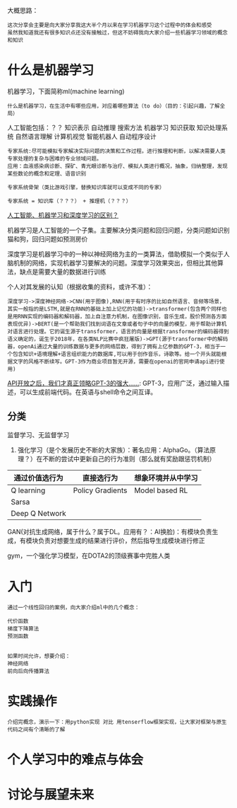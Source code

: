 大概思路：

    这次分享会主要是向大家分享我这大半个月以来在学习机器学习这个过程中的体会和感受
    虽然我知道我还有很多知识点还没有接触过，但这不妨碍我向大家介绍一些机器学习领域的概念和知识

# 什么是机器学习
机器学习，下面简称ml(machine learning)

    什么是机器学习，在生活中有哪些应用，对应着哪些算法（to do）（目的：引起兴趣，了解全局）

人工智能包括：？？
知识表示
自动推理
搜索方法
机器学习
知识获取
知识处理系统
自然语言理解
计算机视觉
智能机器人
自动程序设计

    专家系统:尽可能模拟专家解决实际问题的决策和工作过程。进行推理和判断，以解决需要人类专家处理的复杂与困难的专业领域问题。
    应用：血液感染病诊断、探矿、青光眼诊断与治疗、模拟人类进行概况，抽象，归纳整理，发现某些数论的概念和定理、语音识别

    专家系统骨架（类比游戏引擎，替换知识库就可以变成不同的专家）
    
    专家系统 = 知识库（？？？） + 推理机（？？？）

[人工智能、机器学习和深度学习的区别？](https://www.zhihu.com/question/57770020)

机器学习是人工智能的一个子集。主要解决分类问题和回归问题，分类问题如识别猫和狗，回归问题如预测房价


深度学习是机器学习中的一种以神经网络为主的一类算法，借助模拟一个类似于人脑机制的网络，实现机器学习要解决的问题。深度学习效果突出，但相比其他算法，缺点是需要大量的数据进行训练

个人对其发展的认知（根据收集的资料，或许不准）：

    深度学习->深度神经网络->CNN(用于图像),RNN(用于有时序的比如自然语言、音频等场景，其实一般指的是LSTM,就是在RNN的基础上加上记忆的功能)->transformer(包含两个同样也是用RNN实现的编码器和解码器，加上自注意力机制，在图像识别，音乐生成，股价预测各方面表现优异)->BERT(是一个帮助我们找到词语在文章或者句子中的向量的模型，用于帮助计算机对语言进行处理。它的诞生源于transformer，语言的向量是根据transformer的编码器得到语义确定的，诞生于2018年，在各类NLP比赛中疯狂屠版)->GPT(源于transformer中的解码器，openAi通过大量的训练数据与更多的网络层数，得到了拥有上亿参数的GPT-3，相当于一个包含知识+语境理解+语言组织能力的数据库,可以用于创作音乐，诗歌等。给一个开头就能根据文字的风格不断续写。GPT-3作为商业项目暂无开源，需要在openai的官网申请api进行使用)

[API开放之后，我们才真正领略GPT-3的强大……](https://mp.weixin.qq.com/s/IuAt-7wMwj9Lr8AS5vVuTw):
GPT-3，应用广泛，通过输入描述，可以生成前端代码。在英语与shell命令之间互译。
## 分类
监督学习、无监督学习

1. 强化学习（是个发展历史不断的大家族）：著名应用：AlphaGo。（算法原理？）在不断的尝试中更新自己的行为准则（那么就有奖励跟惩罚机制）

|通过价值选行为|直接选行为|想象环境并从中学习|
|--|--|--|
|Q learning|Policy Gradients|Model based RL|
|Sarsa|||
|Deep Q Network|||

GAN(对抗生成网络，属于什么？属于DL。应用有？：AI换脸)：有模块负责生成，有模块负责对想要生成的结果进行评价，然后指导生成模块进行修正

gym，一个强化学习模型，在DOTA2的顶级赛事中完胜人类


# 入门

    通过一个线性回归的案例，向大家介绍ml中的几个概念： 

    代价函数
    梯度下降算法
    预测函数


    如果时间允许，想要介绍：
    神经网络
    前向后向传播算法

# 实践操作

    介绍完概念，演示一下：用python实现 对比 用tenserflow框架实现，让大家对框架与原生代码之间有个清晰的了解

# 个人学习中的难点与体会

# 讨论与展望未来